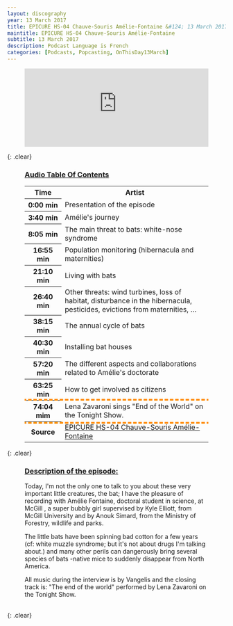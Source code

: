 ```yaml
---
layout: discography
year: 13 March 2017
title: EPICURE HS-04 Chauve-Souris Amélie-Fontaine &#124; 13 March 2017
maintitle: EPICURE HS-04 Chauve-Souris Amélie-Fontaine
subtitle: 13 March 2017
description: Podcast Language is French
categories: [Podcasts, Popcasting, OnThisDay13March]
---
```


<figure class="fig3">
<iframe src="https://www.listennotes.com/podcasts/epicureaudio/epicure_hs-04_chauve--EndySN07Tr/embed/" height="180px" width="100%" style="width: 1px; min-width: 100%;" frameborder="0" scrolling="no" loading="lazy"></iframe>
</figure>

{: .clear}

<figure class="fig3">
<h3 id="contents"><a href="#contents">Audio Table Of Contents</a></h3>
<table>
<tr><th style="width:20%; text-align:center;">Time</th><th>Artist</th></tr>
<tr><th style="width:20%; text-align:center;">0:00 min</th><td>Presentation of the episode</td></tr>
<tr><th style="width:20%; text-align:center;">3:40 min</th><td>Amélie's journey</td></tr>
<tr><th style="width:20%; text-align:center;">8:05 min</th><td>The main threat to bats: white-nose syndrome</td></tr>
<tr><th style="width:20%; text-align:center;">16:55 min</th><td>Population monitoring (hibernacula and maternities)</td></tr>
<tr><th style="width:20%; text-align:center;">21:10 min</th><td>Living with bats</td></tr>
<tr><th style="width:20%; text-align:center;">26:40 min</th><td>Other threats: wind turbines, loss of habitat, disturbance in the hibernacula, pesticides, evictions from maternities, …</td></tr>
<tr><th style="width:20%; text-align:center;">38:15 min</th><td>The annual cycle of bats</td></tr>
<tr><th style="width:20%; text-align:center;">40:30 min</th><td>Installing bat houses</td></tr>
<tr><th style="width:20%; text-align:center;">57:20 min</th><td>The different aspects and collaborations related to Amélie's doctorate</td></tr>
<tr><th style="width:20%; text-align:center;">63:25 min</th><td>How to get involved as citizens</td></tr>
<tr style="outline: 4px dashed darkorange;"><th style="width:20%; text-align:center;">74:04 mim</th><td>Lena Zavaroni sings "End of the World" on the Tonight Show.</td></tr>
<tr><th style="width:20%; text-align:center;">Source</th><td><a class="external-link" href="https://www.epicureaudio.com/2017/03/epicurehs-04chauve-sourisamelie-fontaine.html">EPICURE HS-04 Chauve-Souris Amélie-Fontaine</a></td></tr>
</table>
</figure>

{: .clear}

<figure class="fig3">
<h3 id="description"><a href="#description">Description of the episode:</a></h3>
<p>Today, I'm not the only one to talk to you about these very important little creatures, the bat; I have the pleasure of recording with   Amélie Fontaine, doctoral student in science, at McGill , a super bubbly girl supervised by Kyle Elliott, from McGill University and by Anouk Simard, from the Ministry of Forestry, wildlife and parks.</p>
<p>The little bats have been spinning bad cotton for a few years (cf: white muzzle syndrome; but it's not about drugs I'm talking about.) and many other perils can dangerously bring several species of bats -native mice to suddenly disappear from North America.</p>
<p>All music during the interview is by Vangelis and the closing track is: "The end of the world" performed by Lena Zavaroni on the Tonight Show.</p>
</figure>

<br />{: .clear}


